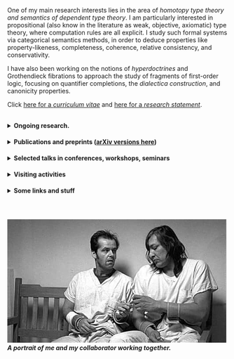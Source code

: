 One of my main research interests lies in the area of _homotopy type theory and semantics of dependent type theory_. I am particularly interested in propositional (also know in the literature as weak, objective, axiomatic) type theory, where computation rules are all explicit. I study such formal systems via categorical semantics methods, in order to deduce properties like property-likeness, completeness, coherence, relative consistency, and conservativity.

I have also been working on the notions of _hyperdoctrines_ and Grothendieck fibrations to approach the study of fragments of first-order logic, focusing on quantifier completions, the _dialectica construction_, and canonicity properties. 

Click [here for a _curriculum vitae_](CV.pdf) and [here for a _research statement_](researchstatement.pdf).





<br>


<details><summary><strong>Ongoing research.</strong></summary>

<div style="margin-top: 10px;"></div>

<ul>
<li> <em>Dialectica type theories</em>. Together with Valeria de Paiva, <a href='https://trottadavide.github.io/'>Davide Trotta</a>, and <a href='https://sites.google.com/view/jonathanweinberger'>Jonathan Weinberger</a>.</li>
<li> <em>Semantics of Spatio-temporal logic</em>. Together with <a href='https://davidecaste.github.io/'>Davide Castelnovo</a> and Marino Miculan.</li>
<li> <em>Constructive set theories within dependent type theory</em>. Together with <a href='https://sites.google.com/view/emanuelefrittaion/home'>Emanuele Frittaion</a>.</li>
<li> <em>Type constructors as algebras</em>.</li>
<li> <em>Torsion theories and dependent types</em>. Together with Federico Campanini.</li>
<li> <em>Coherence for path categories</em>. Together with <a href='https://www.otten.co/'>Daniël Otten</a> and Benno van den Berg. <a href='https://www.youtube.com/watch?v=a6JNebaYXgU&list=PLu4STGsfbix9vBUvLDbti64_3hIsoK0-R&index=11&t=1164s&pp=iAQB'>YouTube presentation here</a>.</li>
</ul>

</details>

<div style="margin-top: 20px;"></div> <!-- Adds 20px space -->
















<details><summary><strong>Publications and preprints (<a href='https://arxiv.org/search/advanced?advanced=&terms-0-operator=AND&terms-0-term=Spadetto%2C+Matteo&terms-0-field=author&classification-mathematics=y&classification-physics_archives=all&classification-include_cross_list=include&date-filter_by=all_dates&date-year=&date-from_date=&date-to_date=&date-date_type=submitted_date&abstracts=show&size=50&order=-announced_date_first'>arXiv versions here</a>)</strong></summary>

<div style="margin-top: 10px;"></div>

<ul>
<li> <strong>[<em>Preprint</em>]</strong> <em>Higher dimensional semantics of axiomatic dependent type theory</em>. <a href='https://github.com/spadetto/spadetto.github.io/raw/main/Higher_dimensional_semantics_of_axiomatic_dependent_type_theory (14).pdf'>Click here</a>. January 2025.</li>
<li> <strong>[<em>Preprint</em>]</strong> <em>A biequivalence of path categories and axiomatic Martin Löf type theories</em>. <a href='https://arxiv.org/abs/2503.15431'>[2503.15431]</a>. October 2024. Together with Daniël Otten.</li>
<li> <strong>[<em>Preprint</em>]</strong> <em>Towards propositional dependent sums in intensional and propositional dependent type theory</em>. January 2024.</li>
<li> <strong>[<em>Preprint</em>]</strong> <em>Relating homotopy equivalences to conservativity in dependendent type theories with propositional computation</em> <a href='https://arxiv.org/abs/2303.05623v2'>[2303.05623v2]</a>. March 2023.</li>
<li> <strong>[<em>Journal paper</em>]</strong> <em>Dialectica principles via Gödel doctrines</em> <a href='https://arxiv.org/abs/2205.07093'>[2205.07093v1]</a>. <a href='https://www.sciencedirect.com/science/article/pii/S0304397523000051?utm_campaign=STMJ_AUTH_SERV_PUBLISHED&utm_medium=email&utm_acid=265759211&SIS_ID=&dgcid=STMJ_AUTH_SERV_PUBLISHED&CMX_ID=&utm_in=DM333744&utm_source=AC_'>Theoretical Computer Science</a>. May 2022. Together with Davide Trotta and Valeria de Paiva.</li>
<li> <strong>[<em>Refereed conference paper</em>]</strong> <em>Dialectica logical principles</em> <a href='https://arxiv.org/abs/2109.08064'>[2109.08064v1]</a>. <a href='https://link.springer.com/chapter/10.1007/978-3-030-93100-1_22'>Proceedings of Logical Foundations of Computer Science 2022</a>. September 2021. <strong><em>Extended version</em></strong> → <strong>[<em>Journal paper</em>]</strong> <em>Dialectica logical principles: not only rules</em>. <a href='https://academic.oup.com/logcom/advance-article/doi/10.1093/logcom/exac079/6795172?searchresult=1'>Journal of Logic and Computation (LFCS 2022 post-conference volume)</a>. March 2022. Together with Davide Trotta and Valeria de Paiva.</li>
<li> <strong>[<em>Refereed conference paper</em>]</strong> <em>The Gödel fibration</em>. <a href='https://drops.dagstuhl.de/opus/volltexte/2021/14527/'>Proceedings of Mathematical Foundations of Computer Science 2021</a>. August 2021. <strong><em>Extended version</em></strong> → <strong>[<em>Preprint</em>]</strong> <em>The Gödel fibration</em> <a href='https://arxiv.org/abs/2104.14021'>[2104.14021v1]</a>. April 2021. Together with Davide Trotta and Valeria de Paiva.</li>
<li> <strong>[<em>Preprint</em>]</strong> <em>Quantifier completions, choice principles and applications</em> <a href='https://arxiv.org/abs/2010.09111v3'>[2010.09111v3]</a>. Submitted. October 2020. Together with Davide Trotta.</li>
</ul>

</details>

<div style="margin-top: 20px;"></div>












<details><summary><strong>Selected talks in conferences, workshops, seminars</strong></summary>

<div style="margin-top: 10px;"></div>

<ul>
<li> <em>Higher dimensional semantics of propositional theories of dependent types</em>. XVIII Incontro di Logica AILA. Udine, September 2024.</li>
<li> <em>Towards the coherence of the semantics of propositional identities</em>. Nottingham Functional Programming Lunch. Nottingham, Februrary 2024.</li>
<li> <em>Coherence in the semantics of dependent types</em>. Leeds Postgraduate Logic Seminar. Leeds, June 2023.</li>
<li> <em>Coherence for Extensional, Intensional and Propositional Identities</em>. Category Theory Lunch. Leeds & Manchester, June 2023.</li>
<li> <em>What is a dependent type theory?</em> <a href='https://leeds-maths-pgr.github.io/conf-2023/'>Leeds Maths PGR Conference 2023</a>. Leeds, June 2023.</li>
<li> <em>Strictifying Path Categories</em>. <a href='https://events.math.unipd.it/WDF2023/'>Workshop on Doctrines & Fibrations</a>. <a href='https://www.youtube.com/watch?v=a6JNebaYXgU&list=PLu4STGsfbix9vBUvLDbti64_3hIsoK0-R&index=13'>YouTube Recording</a>. <a href='https://events.math.unipd.it/WDF2023/slides/SPADETTO.pdf'>Slides</a>. Padua, June 2023.</li>
<li> <em>Propositional dependent type theories: a conservativity result for homotopy elementary types</em>. <a href='https://hott.github.io/HoTT-2023//'>Homotopy Type Theory 2023</a>. <a href='https://hott.github.io/HoTT-2023/slides/spadetto.pdf'>Slides</a>. Pittsburgh, May 2023.</li>
<li> <em>Weak type theories: a conservativity result for homotopy elementary types</em>. <a href='https://dutchcats.github.io/'>DutchCATS</a>. Amsterdam, May 2023.</li>
<li> <em>A conservativity-like result for a propositional type theory</em>. <a href='https://progetto-itaca.github.io/ItaCa-22/'>3rd ItaCa Workshop</a>. <a href='https://www.youtube.com/watch?v=y03fvYo_GRQ'>YouTube Recording</a>. Pisa, December 2022.</li>
<li> <em>Dialectica: fibrations and logical principles</em>. <a href='https://msp.cis.strath.ac.uk/act2022/'>Applied Category Theory 2022</a>. <a href='https://youtu.be/vbEtgFRiJ7U?t=18330'>YouTube Recording</a>. <a href='https://msp.cis.strath.ac.uk/act2022/slides/ACT2022_slides_8242.pdf'>Slides</a>. Glasgow, July 2022.</li>
<li> <em>Propositional in Dependent Type Theory</em>. <a href='https://sites.google.com/view/som-pgr-conference22/home?authuser=0'>Leeds Maths PGR Conference 2022</a>. Leeds, June 2022.</li>
<li> <em>Towards the notion of Propositional Dependent Sum Types</em>. Proofs, Constructions, Computations and Categories. Leeds, February 2022.</li>
<li> <em>Dialectica completion & dialectica logical principles</em>. <a href='https://conferences.leeds.ac.uk/yamcats/meeting-26/'>26th Yorkshire and Midlands Category Theory Seminar</a>. <a href='http://conferences.leeds.ac.uk/yamcats/wp-content/uploads/sites/84/2022/04/yamcats-26-spadetto.pdf'>Slides</a>. Birmingham, January 2022.</li>
<li> <em>Dialectica completion & Gödel fibrations</em>. <a href='https://genoa-logic-group.github.io/itaca-workshop-2021/'>2nd ItaCa Workshop</a>. Genoa, December 2021.</li>
<li> <em>Dialectica logical principles</em>. <a href='https://www.cl.cam.ac.uk/events/syco/8/'>Eighth Symposium on Compositional Structures</a>. Tallinn, December 2021.</li>
<li> <em>On the notions of exact completion</em>. Leeds Postgraduate Logic Seminar. Leeds, November 2021.</li>
<li> <em>Existential, universal and dialectica completion</em>. Proofs, Constructions, Computations and Categories. Leeds, November 2021.</li>
<li> <em>Regular (first-order) logic symbols & doctrines</em>. Groningen Mathematics PhD Seminar. Groningen, October 2021.</li>
<li> <em>The Gödel Fibration</em>. <a href='https://www.cl.cam.ac.uk/events/act2021/'>Applied Category Theory 2021</a>. <a href='https://www.cl.cam.ac.uk/events/act2021/slides/ACT_2021_slides_21.pdf'>Poster</a>. Cambridge, July 2021.</li>
<li> <em>Quantifier completions of doctrines</em>. <a href='http://web.science.mq.edu.au/groups/coact/seminar/CaCS2021/'>Categories and Companions Symposium 2021</a>. <a href='https://www.youtube.com/watch?v=1RajMGazetE&t=953s'>YouTube Recording</a>. Sydney, June 2021.</li>
</ul>

</details>

<div style="margin-top: 20px;"></div>












<details><summary><strong>Visiting activities</strong></summary>

<div style="margin-top: 10px;"></div>

<ul>
<li> <strong>ILLC, Amsterdam</strong>, the Netherlands. <em>Host</em> Benno van den Berg. April-May 2023.</li>
<li> <strong>University of Padua</strong>, Italy. <em>Host</em> Maria Emilia Maietti. December 2022.</li>
</ul>

</details>

<div style="margin-top: 20px;"></div>












<details><summary><strong>Some links and stuff</strong></summary>

<div style="margin-top: 10px;"></div>

<ul>
<li> <a href='https://eps.leeds.ac.uk/maths/pgr/8476/matteo-spadetto'>Leeds SoM account</a></li>
<li> <a href='https://scholar.google.com/citations?user=gTJ-1CwAAAAJ&hl=en'>Google Scholar account</a></li>
<li> <a href='https://www.researchgate.net/profile/Matteo-Spadetto'>ResearchGate account</a></li>
<li> <a href='https://orcid.org/0000-0002-6495-7405'>ORCID</a></li>
<li> <a href='https://math.stackexchange.com/users/531071/matteo-spadetto?tab=profile'>Mathematics Stack Exchange account</a></li>
<li> <a href='https://github.com/spadetto/spadetto.github.io/raw/main/A_gentle_introduction_to_the_study_of_mathematical_logic_via_doctrines.pdf'>An introduction to doctrines</a></li>
<li> <a href='https://github.com/spadetto/spadetto.github.io/raw/main/TQFT.pdf'>An introduction to TQFT</a></li>
<li> <a href='https://github.com/spadetto/spadetto.github.io/raw/main/Generalised_Gluing_and_Exact_Completion_of_Path_Categories___Current_Version.pdf'>Master's thesis</a></li>
<li> <a href='https://github.com/spadetto/spadetto.github.io/raw/main/Sciarade.pdf'>Some <em>sciarade</em> (charades)</a></li>
</ul>

</details>

<div style="margin-top: 20px;"></div>







<!-- <li> <a href="https://github.com/spadetto/spadetto.github.io/raw/main/Sciarade.pdf" target="_blank">Some <em>sciarade</em> (charades)</a></li> -->












<br>

##### ![cuckoo's](cuckoo's.jpg) _A portrait of me and my collaborator working together._

